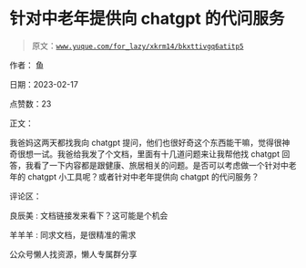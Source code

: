 # 针对中老年提供向 chatgpt 的代问服务

> 原文：[`www.yuque.com/for_lazy/xkrm14/bkxttivgq6atitp5`](https://www.yuque.com/for_lazy/xkrm14/bkxttivgq6atitp5)



作者： 鱼



日期：2023-02-17



点赞数：23



正文：



我爸妈这两天都找我向 chatgpt 提问，他们也很好奇这个东西能干嘛，觉得很神奇很想一试。我爸给我发了个文档，里面有十几道问题来让我帮他找 chatgpt 回答，我看了一下内容都是跟健康、旅居相关的问题。是否可以考虑做一个针对中老年的 chatgpt 小工具呢？或者针对中老年提供向 chatgpt 的代问服务？



评论区：



良辰美 : 文档链接发来看下？这可能是个机会



羊羊羊 : 同求文档，是很精准的需求



公众号懒人找资源，懒人专属群分享

